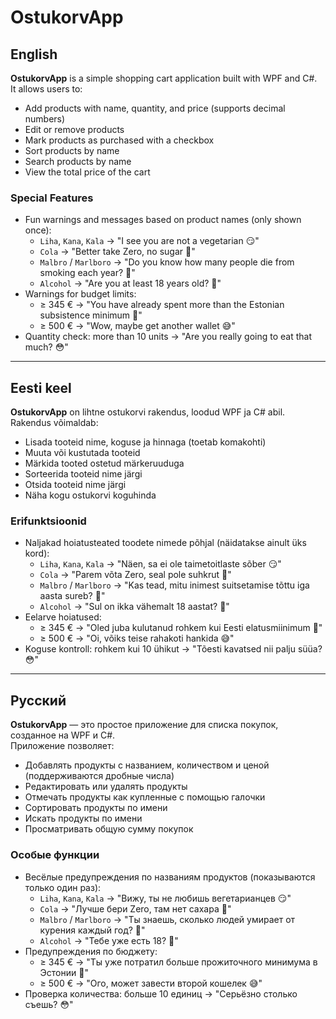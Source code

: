 # OstukorvApp

## English

**OstukorvApp** is a simple shopping cart application built with WPF and C#.  
It allows users to:

- Add products with name, quantity, and price (supports decimal numbers)
- Edit or remove products
- Mark products as purchased with a checkbox
- Sort products by name
- Search products by name
- View the total price of the cart

### Special Features

- Fun warnings and messages based on product names (only shown once):
  - `Liha`, `Kana`, `Kala` → "I see you are not a vegetarian 😏"
  - `Cola` → "Better take Zero, no sugar 🥤"
  - `Malbro` / `Marlboro` → "Do you know how many people die from smoking each year? 🚬"
  - `Alcohol` → "Are you at least 18 years old? 🍺"
- Warnings for budget limits:
  - ≥ 345 € → "You have already spent more than the Estonian subsistence minimum 💸"
  - ≥ 500 € → "Wow, maybe get another wallet 😅"
- Quantity check: more than 10 units → "Are you really going to eat that much? 😳"

---

## Eesti keel

**OstukorvApp** on lihtne ostukorvi rakendus, loodud WPF ja C# abil.  
Rakendus võimaldab:

- Lisada tooteid nime, koguse ja hinnaga (toetab komakohti)
- Muuta või kustutada tooteid
- Märkida tooted ostetud märkeruuduga
- Sorteerida tooteid nime järgi
- Otsida tooteid nime järgi
- Näha kogu ostukorvi koguhinda

### Erifunktsioonid

- Naljakad hoiatusteated toodete nimede põhjal (näidatakse ainult üks kord):
  - `Liha`, `Kana`, `Kala` → "Näen, sa ei ole taimetoitlaste sõber 😏"
  - `Cola` → "Parem võta Zero, seal pole suhkrut 🥤"
  - `Malbro` / `Marlboro` → "Kas tead, mitu inimest suitsetamise tõttu iga aasta sureb? 🚬"
  - `Alcohol` → "Sul on ikka vähemalt 18 aastat? 🍺"
- Eelarve hoiatused:
  - ≥ 345 € → "Oled juba kulutanud rohkem kui Eesti elatusmiinimum 💸"
  - ≥ 500 € → "Oi, võiks teise rahakoti hankida 😅"
- Koguse kontroll: rohkem kui 10 ühikut → "Tõesti kavatsed nii palju süüa? 😳"

---

## Русский

**OstukorvApp** — это простое приложение для списка покупок, созданное на WPF и C#.  
Приложение позволяет:

- Добавлять продукты с названием, количеством и ценой (поддерживаются дробные числа)
- Редактировать или удалять продукты
- Отмечать продукты как купленные с помощью галочки
- Сортировать продукты по имени
- Искать продукты по имени
- Просматривать общую сумму покупок

### Особые функции

- Весёлые предупреждения по названиям продуктов (показываются только один раз):
  - `Liha`, `Kana`, `Kala` → "Вижу, ты не любишь вегетарианцев 😏"
  - `Cola` → "Лучше бери Zero, там нет сахара 🥤"
  - `Malbro` / `Marlboro` → "Ты знаешь, сколько людей умирает от курения каждый год? 🚬"
  - `Alcohol` → "Тебе уже есть 18? 🍺"
- Предупреждения по бюджету:
  - ≥ 345 € → "Ты уже потратил больше прожиточного минимума в Эстонии 💸"
  - ≥ 500 € → "Ого, может завести второй кошелек 😅"
- Проверка количества: больше 10 единиц → "Серьёзно столько съешь? 😳"
